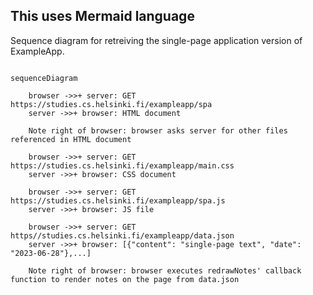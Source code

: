 ## This uses Mermaid language

Sequence diagram for retreiving the single-page application version of ExampleApp.

```mermaid

sequenceDiagram

	browser ->>+ server: GET https://studies.cs.helsinki.fi/exampleapp/spa
	server ->>+ browser: HTML document

	Note right of browser: browser asks server for other files referenced in HTML document

	browser ->>+ server: GET https://studies.cs.helsinki.fi/exampleapp/main.css
	server ->>+ browser: CSS document

	browser ->>+ server: GET https://studies.cs.helsinki.fi/exampleapp/spa.js
	server ->>+ browser: JS file

	browser ->>+ server: GET https//studies.cs.helsinki.fi/exampleapp/data.json
	server ->>+ browser: [{"content": "single-page text", "date": "2023-06-28"},...]

	Note right of browser: browser executes redrawNotes' callback function to render notes on the page from data.json

```